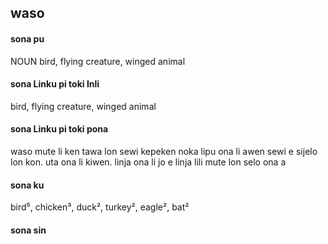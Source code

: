 ## waso

#### sona pu

NOUN bird, flying creature, winged animal

#### sona Linku pi toki Inli

bird, flying creature, winged animal

#### sona Linku pi toki pona

waso mute li ken tawa lon sewi kepeken noka lipu ona li awen sewi e sijelo lon kon. uta ona li kiwen. linja ona li jo e linja lili mute lon selo ona a

#### sona ku

bird⁵, chicken³, duck², turkey², eagle², bat²

#### sona sin

